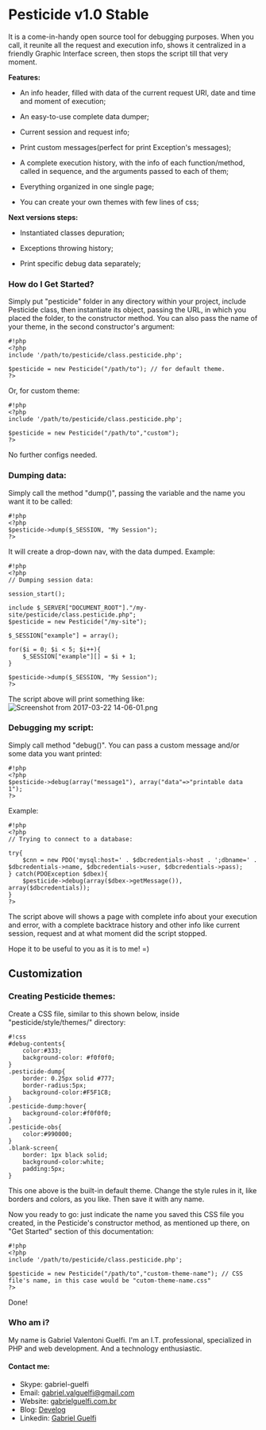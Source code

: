 # Pesticide v1.0 Stable #

It is a come-in-handy open source tool for debugging purposes. When you call, it reunite all the request and execution info, shows it centralized in a friendly Graphic Interface screen, then stops the script till that very moment.

**Features:**

- An info header, filled with data of the current request URI, date and time and moment of execution;

- An easy-to-use complete data dumper;

- Current session and request info;

- Print custom messages(perfect for print Exception's messages);

- A complete execution history, with the info of each function/method, called in sequence, and the arguments passed to each of them;

- Everything organized in one single page;

- You can create your own themes with few lines of css; 



**Next versions steps:**

- Instantiated classes depuration;

- Exceptions throwing history;

- Print specific debug data separately;



### How do I Get Started? ###

Simply put "pesticide" folder in any directory within your project, include Pesticide class, then instantiate its object, passing the URL, in which you placed the folder, to the constructor method. You can also pass the name of your theme, in the second constructor's argument:
```
#!php
<?php
include '/path/to/pesticide/class.pesticide.php';

$pesticide = new Pesticide("/path/to"); // for default theme.
?>
```
Or, for custom theme:
```
#!php
<?php
include '/path/to/pesticide/class.pesticide.php';

$pesticide = new Pesticide("/path/to","custom");
?>
```
No further configs needed.



### Dumping data: ###

Simply call the method "dump()", passing the variable and the name you want it to be called:
```
#!php
<?php
$pesticide->dump($_SESSION, "My Session");
?>
```
It will create a drop-down nav, with the data dumped.
Example:
```
#!php
<?php
// Dumping session data:

session_start();

include $_SERVER["DOCUMENT_ROOT"]."/my-site/pesticide/class.pesticide.php";
$pesticide = new Pesticide("/my-site");

$_SESSION["example"] = array();

for($i = 0; $i < 5; $i++){
	$_SESSION["example"][] = $i + 1;
}

$pesticide->dump($_SESSION, "My Session");
?>
```
The script above will print something like:
![Screenshot from 2017-03-22 14-06-01.png](https://bitbucket.org/repo/ypKoa47/images/2294351145-Screenshot%20from%202017-03-22%2014-06-01.png)




### Debugging my script: ###

Simply call method "debug()". You can pass a custom message and/or some data you want printed:
```
#!php
<?php
$pesticide->debug(array("message1"), array("data"=>"printable data 1");
?>
```
Example:
```
#!php
<?php
// Trying to connect to a database:

try{
    $cnn = new PDO('mysql:host=' . $dbcredentials->host . ';dbname=' . $dbcredentials->name, $dbcredentials->user, $dbcredentials->pass);
} catch(PDOException $dbex){
    $pesticide->debug(array($dbex->getMessage()), array($dbcredentials));
}
?>
```
The script above will shows a page with complete info about your execution and error, with a complete backtrace history and other info like current session, request and at what moment did the script stopped.

Hope it to be useful to you as it is to me! =)



## Customization ##

### Creating Pesticide themes: ###

Create a CSS file, similar to this shown below, inside "pesticide/style/themes/" directory:
```
#!css
#debug-contents{
    color:#333;
    background-color: #f0f0f0;
}
.pesticide-dump{
    border: 0.25px solid #777;
    border-radius:5px;
    background-color:#F5F1C8;
}
.pesticide-dump:hover{
    background-color:#f0f0f0;
}
.pesticide-obs{
    color:#990000;
}
.blank-screen{
    border: 1px black solid;
    background-color:white;
    padding:5px;
}
```
This one above is the built-in default theme. Change the style rules in it, like borders and colors, as you like. Then save it with any name. 

Now you ready to go: just indicate the name you saved this CSS file you created, in the Pesticide's constructor method, as mentioned up there, on "Get Started" section of this documentation:
```
#!php
<?php
include '/path/to/pesticide/class.pesticide.php';

$pesticide = new Pesticide("/path/to","custom-theme-name"); // CSS file's name, in this case would be "cutom-theme-name.css"
?>
```
Done!



### Who am i? ###

My name is Gabriel Valentoni Guelfi. I'm an I.T. professional, specialized in PHP and web development. And a technology enthusiastic.

#### Contact me: ####
* Skype: gabriel-guelfi
* Email: gabriel.valguelfi@gmail.com
* Website: [gabrielguelfi.com.br](http://gabrielguelfi.com.br)
* Blog: [Develog](http://blog.gabrielguelfi.com.br)
* Linkedin: [Gabriel Guelfi](https://br.linkedin.com/in/gabriel-valentoni-guelfi-30ba8b4b)